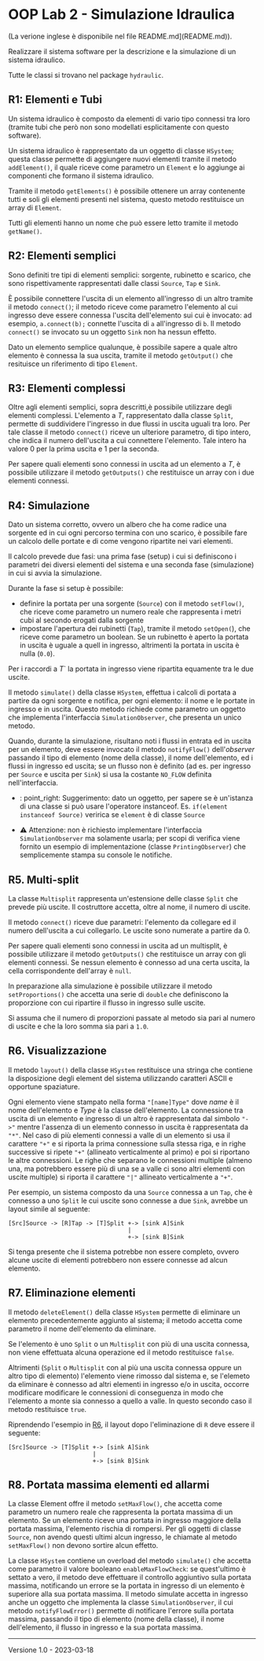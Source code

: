 # OOP Lab 2 - Simulazione Idraulica

(La verione inglese è disponibile nel file README.md](README.md)).

Realizzare il sistema software per la descrizione e la simulazione di un sistema idraulico.

Tutte le classi si trovano nel package `hydraulic`.


## R1: Elementi e Tubi

Un sistema idraulico è composto da elementi di vario tipo connessi tra loro (tramite tubi che però non sono modellati esplicitamente con questo software).

Un sistema idraulico è rappresentato da un oggetto di classe `HSystem`; questa classe permette di aggiungere nuovi elementi tramite il metodo `addElement()`, il quale riceve come parametro un `Element` e lo aggiunge ai componenti che formano il sistema idraulico.

Tramite il metodo `getElements()` è possibile ottenere un array contenente tutti e soli gli elementi presenti nel sistema, questo metodo restituisce un array di `Element`.

Tutti gli elementi hanno un nome che può essere letto tramite il metodo `getName()`.


## R2: Elementi semplici

Sono definiti tre tipi di elementi semplici: sorgente, rubinetto e scarico, che sono rispettivamente rappresentati dalle classi `Source`, `Tap` e `Sink`.

È possibile connettere l'uscita di un elemento all'ingresso di un altro tramite il metodo `connect()`; il metodo riceve come parametro l'elemento al cui ingresso deve essere connessa l'uscita dell'elemento sui cui è invocato: ad esempio, `a.connect(b);` connette l'uscita di `a` all'ingresso di `b`. Il metodo `connect()` se invocato su un oggetto `Sink` non ha nessun effetto.

Dato un elemento semplice qualunque, è possibile sapere a quale altro elemento è connessa la sua uscita, tramite il metodo `getOutput()` che resituisce un riferimento di tipo `Element`.


## R3: Elementi complessi

Oltre agli elementi semplici, sopra descritti,è possibile utilizzare degli elementi complessi. L'elemento a *T*, rappresentato dalla classe `Split`, permette di suddividere l'ingresso in due flussi in uscita uguali tra loro. Per tale classe il metodo `connect()` riceve un ulteriore parametro, di tipo intero, che indica il numero dell'uscita a cui connettere l'elemento. Tale intero ha valore 0 per la prima uscita e 1 per la seconda.

Per sapere quali elementi sono connessi in uscita ad un elemento a *T*, è possibile utilizzare il metodo `getOutputs()` che restituisce un array con i due elementi connessi.


## R4: Simulazione

Dato un sistema corretto, ovvero un albero che ha come radice una sorgente ed in cui ogni percorso termina con uno scarico, è possibile fare un calcolo delle portate e di come vengono ripartite nei vari elementi.

Il calcolo prevede due fasi: una prima fase (setup) i cui si definiscono i parametri dei diversi elementi del sistema e una seconda fase (simulazione) in cui si avvia la simulazione.

Durante la fase si setup è possibile:

- definire la portata per una sorgente (`Source`) con il metodo `setFlow()`, che riceve come parametro un numero reale che rappresenta i metri cubi al secondo erogati dalla sorgente
- impostare l'apertura dei rubinetti (`Tap`), tramite il metodo `setOpen(`), che riceve come parametro un boolean. Se un rubinetto è aperto la portata in uscita è uguale a quell in ingresso, altrimenti la portata in uscita è nulla (`0.0`).

Per i raccordi a *T*` la portata in ingresso viene ripartita equamente tra le due uscite.

Il metodo `simulate()` della classe `HSystem`, effettua i calcoli di portata a partire da ogni sorgente e notifica, per ogni elemento: il nome e le portate in ingresso e in uscita. Questo metodo richiede come parametro un oggetto che implementa l'interfaccia `SimulationObserver`, che presenta un unico metodo.

Quando, durante la simulazione, risultano noti i flussi in entrata ed in uscita per un elemento, deve essere invocato il metodo `notifyFlow()` dell'*observer* passando il tipo di elemento (nome della classe), il nome dell'elemento, ed i flussi in ingresso ed uscita; se un flusso non è definito (ad es. per ingresso per `Source` e uscita per `Sink`) si usa la costante `NO_FLOW` definita nell'interfaccia.

- : point_right: Suggerimento: dato un oggetto, per sapere se è un'istanza di una classe si può usare l'operatore instanceof. 
	Es. `if(element instanceof Source)` veririca se `element` è di classe `Source`

- :warning: Attenzione: non è richiesto implementare l'interfaccia `SimulationObserver` ma solamente usarla; 
	per scopi di verifica viene fornito un esempio di implementazione (classe `PrintingObserver`) che semplicemente stampa su console le notifiche.


## R5. Multi-split

La classe `Multisplit` rappresenta un'estensione delle classe `Split` che prevede più uscite. Il costruttore accetta, oltre al nome, il numero di uscite.

Il metodo `connect()` riceve due parametri: l'elemento da collegare ed il numero dell'uscita a cui collegarlo. Le uscite sono numerate a partire da 0.

Per sapere quali elementi sono connessi in uscita ad un multisplit, è possibile utilizzare il metodo `getOutputs()` che restituisce un array con gli elementi connessi. Se nessun elemento è connesso ad una certa uscita, la cella corrispondente dell'array è `null`.

In preparazione alla simulazione è possibile utilizzare il metodo `setProportions()` che accetta una serie di `double` che definiscono la proporzione con cui ripartire il flusso in ingresso sulle uscite.

Si assuma che il numero di proporzioni passate al metodo sia pari al numero di uscite e che la loro somma sia pari a `1.0`.



## R6. Visualizzazione

Il metodo `layout()` della classe `HSystem` restituisce una stringa che contiene la disposizione degli element del sistema utilizzando caratteri ASCII e opportune spaziature.

Ogni elemento viene stampato nella forma `"[name]Type"` dove *name* è il nome dell'elemento e *Type* è la classe dell'elemento. La connessione tra uscita di un elemento e ingresso di un altro è rappresentata dal simbolo `"->"` mentre l'assenza di un elemento connesso in uscita è rappresentata da `"*"`. Nel caso di più elementi connessi a valle di un elemento si usa il carattere `"+"` e si riporta la prima connessione sulla stessa riga, e in righe successive si ripete `"+"` (allineato verticalmente al primo) e poi si riportano le altre connessioni. Le righe che separano le connessioni multiple (almeno una, ma potrebbero essere più di una se a valle ci sono altri elementi con uscite multiple) si riporta il carattere `"|"` allineato verticalmente a `"+"`.

Per esempio, un sistema composto da una `Source` connessa a un `Tap`, che è connesso a uno `Split` le cui uscite sono connesse a due `Sink`, avrebbe un layout simile al seguente:

```
[Src]Source -> [R]Tap -> [T]Split +-> [sink A]Sink
                                  |
                                  +-> [sink B]Sink 
```

Si tenga presente che il sistema potrebbe non essere completo, ovvero alcune uscite di elementi potrebbero non essere connesse ad alcun elemento.



## R7. Eliminazione elementi

Il metodo `deleteElement()` della classe `HSystem` permette di eliminare un elemento precedentemente aggiunto al sistema; il metodo accetta come parametro il nome dell'elemento da eliminare.

Se l'elemento è uno `Split` o un `Multisplit` con più di una uscita connessa, non viene effettuata alcuna operazione ed il metodo restituisce `false`.

Altrimenti (`Split` o `Multisplit` con al più una uscita connessa oppure un altro tipo di elemento) l'elemento viene rimosso dal sistema e, se l'elemeto da eliminare è connesso ad altri elementi in ingresso e/o in uscita, occorre modificare modificare le connessioni di conseguenza in modo che l'elemento a monte sia connesso a quello a valle. In questo secondo caso il metodo restituisce `true`. 

Riprendendo l'esempio in [R6](#r6-visualizzazione), il layout dopo l'eliminazione di `R` deve essere il seguente:

```
[Src]Source -> [T]Split +-> [sink A]Sink
                        |
                        +-> [sink B]Sink
```


## R8. Portata massima elementi ed allarmi

La classe Element offre il metodo `setMaxFlow()`, che accetta come parametro un numero reale che rappresenta la portata massima di un elemento. Se un elemento riceve una portata in ingresso maggiore della portata massima, l'elemento rischia di rompersi. Per gli oggetti di classe `Source`, non avendo questi ultimi alcun ingresso, le chiamate al metodo `setMaxFlow()` non devono sortire alcun effetto.

La classe `HSystem` contiene un overload del metodo `simulate()` che accetta come parametro il valore booleano `enableMaxFlowCheck`: se quest'ultimo è settato a vero, il metodo deve effettuare il controllo aggiuntivo sulla portata massima, notificando un errore se la portata in ingresso di un elemento è superiore alla sua portata massima. Il metodo simulate accetta in ingresso anche un oggetto che implementa la classe `SimulationObserver`, il cui metodo `notifyFlowError()` permette di notificare l'errore sulla portata massima, passando il tipo di elemento (nome della classe), il nome dell'elemento, il flusso in ingresso e la sua portata massima.


---

Versione 1.0 - 2023-03-18
